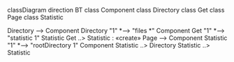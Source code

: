 classDiagram
direction BT
class Component
class Directory
class Get
class Page
class Statistic

Directory  -->  Component 
Directory "1" *--> "files *" Component 
Get "1" *--> "statistic 1" Statistic 
Get  ..>  Statistic : «create»
Page  -->  Component 
Statistic "1" *--> "rootDirectory 1" Component 
Statistic  ..>  Directory 
Statistic  ..>  Statistic 
